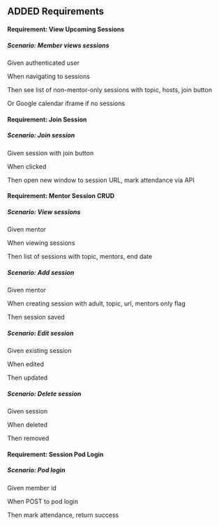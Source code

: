## ADDED Requirements

#### Requirement: View Upcoming Sessions

##### Scenario: Member views sessions

Given authenticated user

When navigating to sessions

Then see list of non-mentor-only sessions with topic, hosts, join button

Or Google calendar iframe if no sessions

#### Requirement: Join Session

##### Scenario: Join session

Given session with join button

When clicked

Then open new window to session URL, mark attendance via API

#### Requirement: Mentor Session CRUD

##### Scenario: View sessions

Given mentor

When viewing sessions

Then list of sessions with topic, mentors, end date

##### Scenario: Add session

Given mentor

When creating session with adult, topic, url, mentors only flag

Then session saved

##### Scenario: Edit session

Given existing session

When edited

Then updated

##### Scenario: Delete session

Given session

When deleted

Then removed

#### Requirement: Session Pod Login

##### Scenario: Pod login

Given member id

When POST to pod login

Then mark attendance, return success
